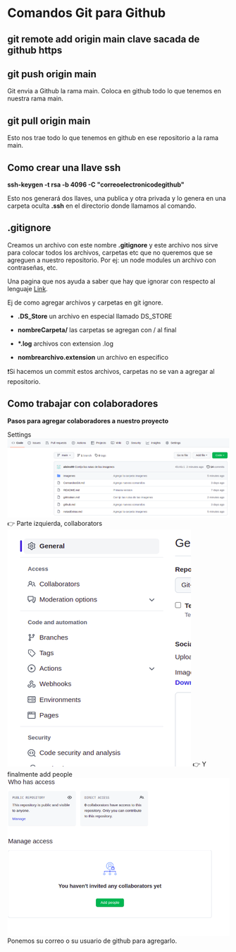 # Comandos Git para Github

## git remote add origin main **clave sacada de github https**

## git push origin main

Git envia a Github la rama main. Coloca en github todo lo que tenemos en nuestra rama main.

## git pull origin main

Esto nos trae todo lo que tenemos en github en ese repositorio a la rama main.

## Como crear una llave ssh

**ssh-keygen -t rsa -b 4096 -C "correoelectronicodegithub"**

Esto nos generará dos llaves, una publica y otra privada y lo genera en una carpeta oculta **.ssh** en el directorio donde llamamos al comando.

## .gitignore

Creamos un archivo con este nombre **.gitignore** y este archivo nos sirve para colocar todos los archivos, carpetas etc que no queremos que se agreguen a nuestro repositorio. Por ej: un node modules un archivo con contraseñas, etc.

Una pagina que nos ayuda a saber que hay que ignorar con respecto al lenguaje [Link](https://toptal.com/developers/gitignore).

Ej de como agregar archivos y carpetas en git ignore.

- **.DS_Store** un archivo en especial llamado DS_STORE

- **nombreCarpeta/** las carpetas se agregan con / al final

- **\*.log** archivos con extension .log

- **nombrearchivo.extension** un archivo en especifico

❗Si hacemos un commit estos archivos, carpetas no se van a agregar al repositorio.

## Como trabajar con colaboradores

**Pasos para agregar colaboradores a nuestro proyecto**

Settings ![settings](imagenes/settings.png) 👉 Parte izquierda, collaborators![collaborators](imagenes/collaborators.png) 👉 Y finalmente add people ![add people](imagenes/addPeople.png) Ponemos su correo o su usuario de github para agregarlo.
